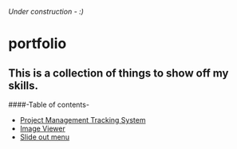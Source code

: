 *Under construction - :)*
# portfolio
## This is a collection of things to show off my skills.

####-Table of contents-
* [Project Management Tracking System](https://github.com/drnwltn/portfolio/tree/master/project1)
* [Image Viewer](https://github.com/drnwltn/portfolio/tree/master/project2)
* [Slide out menu](https://github.com/drnwltn/portfolio/tree/master/project3)
